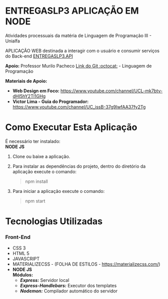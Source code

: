 # ENTREGASLP3 APLICAÇÃO EM NODE

Atividades processuais da matéria de Linguagem de Programação III - Unialfa

APLICAÇÃO WEB destinada a interagir com o usuário e consumir serviços do Back-end [ENTREGASLP3.API](https://github.com/Di-Go/ENTREGASLP3.API)

**Apoio:** Professor Murilo Pacheco [Link do Git :octocat:](https://github.com/murilopacheco) - Linguagem de Programação 

**Materiais de Apoio:**
- **Web Design em Foco:** https://www.youtube.com/channel/UCL-mk7btv-dHI5hY2Tl1GHg
- **Victor Lima - Guia do Programador:** https://www.youtube.com/channel/UC_issB-37g9lwfAA37fy2Tg

# Como Executar Esta Aplicação

É necessário ter instalado:<br/>
**NODE JS**

1. Clone ou baixe a aplicação.
2. Para instalar as dependências do projeto, dentro do diretório da aplicação execute o comando:<br/>
    > npm install

3. Para iniciar a aplicação execute o comando:<br/>
    > npm start

# Tecnologias Utilizadas
### Front-End
- CSS 3
- HTML 5
- JAVASCRIPT
- MATERIALIZECSS - (FOLHA DE ESTILOS - https://materializecss.com/)
- **NODE JS**<br/>
    **Módulos:**<br/>
    - **_Express:_** Servidor local
    - **_Express-Handlebars:_** Executor dos templates
    - **_Nodemon:_** Compilador automático do servidor
